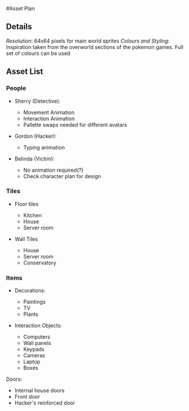 #Asset Plan
## Details
*Resolution*: 64x64 pixels for main world sprites
*Colours and Styling*: Inspiration taken from the overworld sections of the pokemon games. Full set of colours can be used

## Asset List
### People
- Sherry (Detective): 
  - Movement Animation
  - Interaction Animation
  - Pallette swaps needed for different avatars

- Gordon (Hacker):
  - Typing animation
  
- Belinda (Victim):
  - No animation required(?)
  - Check character plan for design

### Tiles

- Floor tiles
  - Kitchen
  - House
  - Server room

- Wall Tiles
  - House
  - Server room
  - Conservatory

### Items

- Decorations:
  - Paintings
  - TV
  - Plants

- Interaction Objects:
  - Computers
  - Wall panels
  - Keypads
  - Cameras
  - Laptop
  - Boxes

Doors:
  - Internal house doors
  - Front door
  - Hacker's reinforced door
